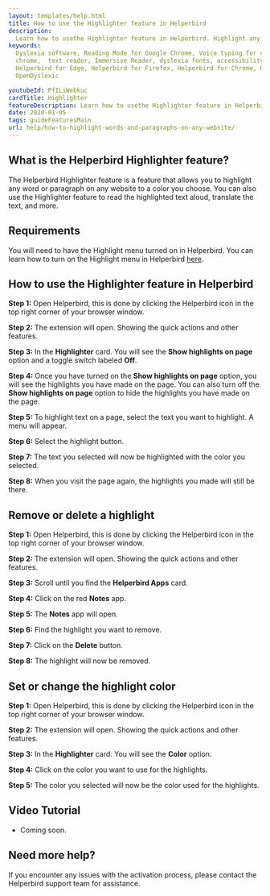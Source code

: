```yaml
---
layout: templates/help.html
title: How to use the Highlighter feature in Helperbird
description:
  Learn how to usethe Highlighter feature in Helperbird. Highlight any word or paragraph on any website.
keywords:
  Dyslexia software, Reading Mode for Google Chrome, Voice typing for chrome, Text to speech for
  chrome,  text reader, Immersive Reader, dyslexia fonts, accessibility software, dyslexia software,
  Helperbird for Edge, Helperbird for Firefox, Helperbird for Chrome, Opendyslexic for Chrome,
  OpenDyslexic

youtubeId: PfILiWebkuc
cardTitle: Highlighter
featureDescription: Learn how to usethe Highlighter feature in Helperbird. Highlight any word or paragraph on any website.
date: 2020-01-05
tags: guideFeaturesMain
url: help/how-to-highlight-words-and-paragraphs-on-any-website/
---
```



## What is the Helperbird Highlighter feature?

The Helperbird Highlighter feature is a feature that allows you to highlight any word or paragraph on any website to a color you choose. You can also use the Highlighter feature to read the highlighted text aloud, translate the text, and more.


## Requirements

You will need to have the Highlight menu turned on in Helperbird. You can learn how to turn on the Highlight menu in Helperbird [here](/help/how-to-use-the-highlight-menu-in-helperbird/).


## How to use the Highlighter feature in Helperbird

**Step 1:** Open Helperbird, this is done by clicking the Helperbird icon in the top right corner of your browser window.

**Step 2:** The extension will open. Showing the quick actions and other features.

**Step 3:** In the **Highlighter** card. You will see the **Show highlights on page** option and a toggle switch labeled **Off**.

**Step 4:** Once you have turned on the **Show highlights on page** option, you will see the highlights you have made on the page. You can also turn off the **Show highlights on page** option to hide the highlights you have made on the page.

**Step 5:** To highlight text on a page, select the text you want to highlight. A menu will appear.

**Step 6:** Select the highlight button.

**Step 7:** The text you selected will now be highlighted with the color you selected.

**Step 8:** When you visit the page again, the highlights you made will still be there.




## Remove or delete a highlight

**Step 1:** Open Helperbird, this is done by clicking the Helperbird icon in the top right corner of your browser window.

**Step 2:** The extension will open. Showing the quick actions and other features.

**Step 3:** Scroll until you find the **Helperbird Apps** card.

**Step 4:** Click on the red **Notes** app.

**Step 5:** The **Notes** app will open.

**Step 6:** Find the highlight you want to remove.

**Step 7:** Click on the **Delete** button.

**Step 8:** The highlight will now be removed.



## Set or change the highlight color

**Step 1:** Open Helperbird, this is done by clicking the Helperbird icon in the top right corner of your browser window.

**Step 2:** The extension will open. Showing the quick actions and other features.

**Step 3:** In the **Highlighter** card. You will see the **Color** option.

**Step 4:** Click on the color you want to use for the highlights.

**Step 5:** The color you selected will now be the color used for the highlights.




## Video Tutorial

- Coming soon.



## Need more help?

If you encounter any issues with the activation process, please contact the Helperbird support team for assistance.



